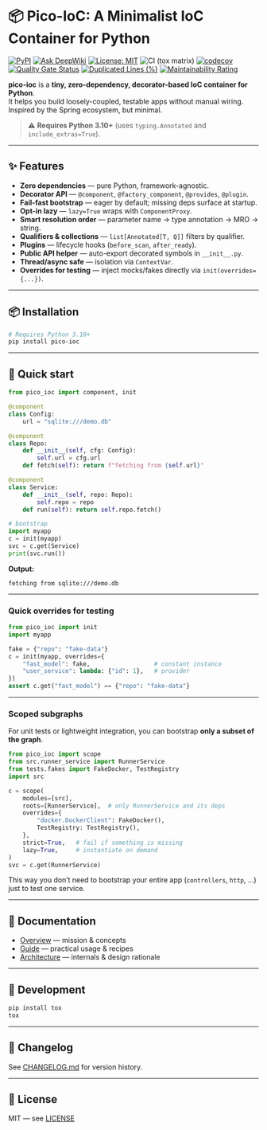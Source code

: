 # 📦 Pico-IoC: A Minimalist IoC Container for Python

[![PyPI](https://img.shields.io/pypi/v/pico-ioc.svg)](https://pypi.org/project/pico-ioc/)
[![Ask DeepWiki](https://deepwiki.com/badge.svg)](https://deepwiki.com/dperezcabrera/pico-ioc)
[![License: MIT](https://img.shields.io/badge/License-MIT-blue.svg)](https://opensource.org/licenses/MIT)
![CI (tox matrix)](https://github.com/dperezcabrera/pico-ioc/actions/workflows/ci.yml/badge.svg)
[![codecov](https://codecov.io/gh/dperezcabrera/pico-ioc/branch/main/graph/badge.svg)](https://codecov.io/gh/dperezcabrera/pico-ioc)
[![Quality Gate Status](https://sonarcloud.io/api/project_badges/measure?project=dperezcabrera_pico-ioc&metric=alert_status)](https://sonarcloud.io/summary/new_code?id=dperezcabrera_pico-ioc)
[![Duplicated Lines (%)](https://sonarcloud.io/api/project_badges/measure?project=dperezcabrera_pico-ioc&metric=duplicated_lines_density)](https://sonarcloud.io/summary/new_code?id=dperezcabrera_pico-ioc)
[![Maintainability Rating](https://sonarcloud.io/api/project_badges/measure?project=dperezcabrera_pico-ioc&metric=sqale_rating)](https://sonarcloud.io/summary/new_code?id=dperezcabrera_pico-ioc)

**pico-ioc** is a **tiny, zero-dependency, decorator-based IoC container for Python**.  
It helps you build loosely-coupled, testable apps without manual wiring. Inspired by the Spring ecosystem, but minimal.

> ⚠️ **Requires Python 3.10+** (uses `typing.Annotated` and `include_extras=True`).

---

## ✨ Features

- **Zero dependencies** — pure Python, framework-agnostic.
- **Decorator API** — `@component`, `@factory_component`, `@provides`, `@plugin`.
- **Fail-fast bootstrap** — eager by default; missing deps surface at startup.
- **Opt-in lazy** — `lazy=True` wraps with `ComponentProxy`.
- **Smart resolution order** — parameter name → type annotation → MRO → string.
- **Qualifiers & collections** — `list[Annotated[T, Q]]` filters by qualifier.
- **Plugins** — lifecycle hooks (`before_scan`, `after_ready`).
- **Public API helper** — auto-export decorated symbols in `__init__.py`.
- **Thread/async safe** — isolation via `ContextVar`.
- **Overrides for testing** — inject mocks/fakes directly via `init(overrides={...})`.

---

## 📦 Installation

```bash
# Requires Python 3.10+
pip install pico-ioc
````

---

## 🚀 Quick start

```python
from pico_ioc import component, init

@component
class Config:
    url = "sqlite:///demo.db"

@component
class Repo:
    def __init__(self, cfg: Config):
        self.url = cfg.url
    def fetch(self): return f"fetching from {self.url}"

@component
class Service:
    def __init__(self, repo: Repo):
        self.repo = repo
    def run(self): return self.repo.fetch()

# bootstrap
import myapp
c = init(myapp)
svc = c.get(Service)
print(svc.run())
```

**Output:**

```
fetching from sqlite:///demo.db
```
---

### Quick overrides for testing

```python
from pico_ioc import init
import myapp

fake = {"repo": "fake-data"}
c = init(myapp, overrides={
    "fast_model": fake,                  # constant instance
    "user_service": lambda: {"id": 1},   # provider
})
assert c.get("fast_model") == {"repo": "fake-data"}
```
---

### Scoped subgraphs

For unit tests or lightweight integration, you can bootstrap **only a subset of the graph**.

```python
from pico_ioc import scope
from src.runner_service import RunnerService
from tests.fakes import FakeDocker, TestRegistry
import src

c = scope(
    modules=[src],
    roots=[RunnerService],  # only RunnerService and its deps
    overrides={
        "docker.DockerClient": FakeDocker(),
        TestRegistry: TestRegistry(),
    },
    strict=True,   # fail if something is missing
    lazy=True,     # instantiate on demand
)
svc = c.get(RunnerService)
```

This way you don’t need to bootstrap your entire app (`controllers`, `http`, …) just to test one service.

---
## 📖 Documentation

* [Overview](.llm/OVERVIEW.md) — mission & concepts
* [Guide](.llm/GUIDE.md) — practical usage & recipes
* [Architecture](.llm/ARCHITECTURE.md) — internals & design rationale

---

## 🧪 Development

```bash
pip install tox
tox
```

---

## 📜 Changelog

See [CHANGELOG.md](./CHANGELOG.md) for version history.

---

## 📜 License

MIT — see [LICENSE](https://opensource.org/licenses/MIT)




